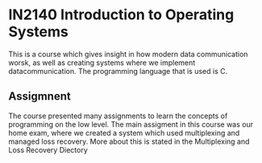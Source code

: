 # IN2140 Introduction to Operating Systems
This is a course which gives insight in how modern data communication worsk, as well as creating systems where we implement datacommunication. The programming language that is used is C.

## Assigmnent
The course presented many assignments to learn the concepts of programming on the low level. The main assigment in this course was our home exam, where we created a system which used multiplexing and managed loss recovery. More about this is stated in the Multiplexing and Loss Recovery Diectory
